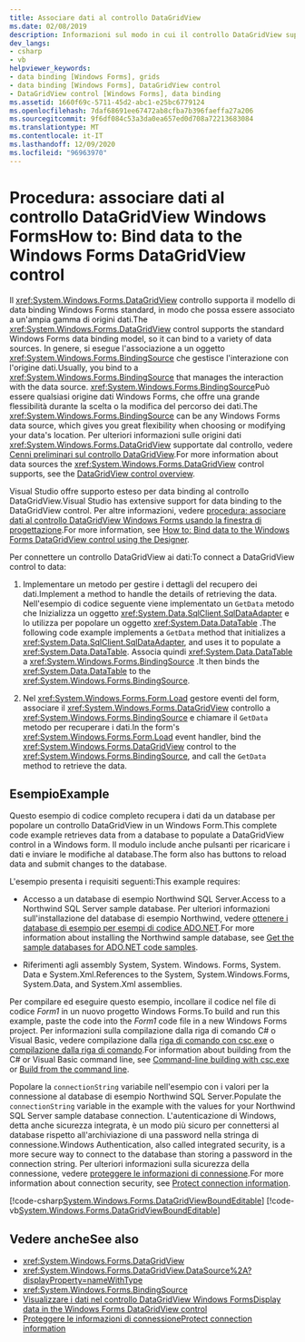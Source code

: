 ```yaml
---
title: Associare dati al controllo DataGridView
ms.date: 02/08/2019
description: Informazioni sul modo in cui il controllo DataGridView supporta il modello di data binding Windows Forms standard in modo che possa essere associato a un'ampia gamma di origini dati.
dev_langs:
- csharp
- vb
helpviewer_keywords:
- data binding [Windows Forms], grids
- data binding [Windows Forms], DataGridView control
- DataGridView control [Windows Forms], data binding
ms.assetid: 1660f69c-5711-45d2-abc1-e25bc6779124
ms.openlocfilehash: 7daf68691ee67472ab8cfba7b396faeffa27a206
ms.sourcegitcommit: 9f6df084c53a3da0ea657ed0d708a72213683084
ms.translationtype: MT
ms.contentlocale: it-IT
ms.lasthandoff: 12/09/2020
ms.locfileid: "96963970"
---
```

# <a name="how-to-bind-data-to-the-windows-forms-datagridview-control"></a><span data-ttu-id="7f3d8-103">Procedura: associare dati al controllo DataGridView Windows Forms</span><span class="sxs-lookup"><span data-stu-id="7f3d8-103">How to: Bind data to the Windows Forms DataGridView control</span></span>

<span data-ttu-id="7f3d8-104">Il <xref:System.Windows.Forms.DataGridView> controllo supporta il modello di data binding Windows Forms standard, in modo che possa essere associato a un'ampia gamma di origini dati.</span><span class="sxs-lookup"><span data-stu-id="7f3d8-104">The <xref:System.Windows.Forms.DataGridView> control supports the standard Windows Forms data binding model, so it can bind to a variety of data sources.</span></span> <span data-ttu-id="7f3d8-105">In genere, si esegue l'associazione a un oggetto <xref:System.Windows.Forms.BindingSource> che gestisce l'interazione con l'origine dati.</span><span class="sxs-lookup"><span data-stu-id="7f3d8-105">Usually, you bind to a <xref:System.Windows.Forms.BindingSource> that manages the interaction with the data source.</span></span> <span data-ttu-id="7f3d8-106"><xref:System.Windows.Forms.BindingSource>Può essere qualsiasi origine dati Windows Forms, che offre una grande flessibilità durante la scelta o la modifica del percorso dei dati.</span><span class="sxs-lookup"><span data-stu-id="7f3d8-106">The <xref:System.Windows.Forms.BindingSource> can be any Windows Forms data source, which gives you great flexibility when choosing or modifying your data's location.</span></span> <span data-ttu-id="7f3d8-107">Per ulteriori informazioni sulle origini dati <xref:System.Windows.Forms.DataGridView> supportate dal controllo, vedere [Cenni preliminari sul controllo DataGridView](datagridview-control-overview-windows-forms.md).</span><span class="sxs-lookup"><span data-stu-id="7f3d8-107">For more information about data sources the <xref:System.Windows.Forms.DataGridView> control supports, see the [DataGridView control overview](datagridview-control-overview-windows-forms.md).</span></span>  

<span data-ttu-id="7f3d8-108">Visual Studio offre supporto esteso per data binding al controllo DataGridView.</span><span class="sxs-lookup"><span data-stu-id="7f3d8-108">Visual Studio has extensive support for data binding to the DataGridView control.</span></span> <span data-ttu-id="7f3d8-109">Per altre informazioni, vedere [procedura: associare dati al controllo DataGridView Windows Forms usando la finestra di progettazione](bind-data-to-the-datagrid-using-the-designer.md).</span><span class="sxs-lookup"><span data-stu-id="7f3d8-109">For more information, see [How to: Bind data to the Windows Forms DataGridView control using the Designer](bind-data-to-the-datagrid-using-the-designer.md).</span></span>  

<span data-ttu-id="7f3d8-110">Per connettere un controllo DataGridView ai dati:</span><span class="sxs-lookup"><span data-stu-id="7f3d8-110">To connect a DataGridView control to data:</span></span>

1. <span data-ttu-id="7f3d8-111">Implementare un metodo per gestire i dettagli del recupero dei dati.</span><span class="sxs-lookup"><span data-stu-id="7f3d8-111">Implement a method to handle the details of retrieving the data.</span></span> <span data-ttu-id="7f3d8-112">Nell'esempio di codice seguente viene implementato un `GetData` metodo che Inizializza un oggetto <xref:System.Data.SqlClient.SqlDataAdapter> e lo utilizza per popolare un oggetto <xref:System.Data.DataTable> .</span><span class="sxs-lookup"><span data-stu-id="7f3d8-112">The following code example implements a `GetData` method that initializes a <xref:System.Data.SqlClient.SqlDataAdapter>, and uses it to populate a <xref:System.Data.DataTable>.</span></span> <span data-ttu-id="7f3d8-113">Associa quindi <xref:System.Data.DataTable> a <xref:System.Windows.Forms.BindingSource> .</span><span class="sxs-lookup"><span data-stu-id="7f3d8-113">It then binds the <xref:System.Data.DataTable> to the <xref:System.Windows.Forms.BindingSource>.</span></span>

2. <span data-ttu-id="7f3d8-114">Nel <xref:System.Windows.Forms.Form.Load> gestore eventi del form, associare il <xref:System.Windows.Forms.DataGridView> controllo a <xref:System.Windows.Forms.BindingSource> e chiamare il `GetData` metodo per recuperare i dati.</span><span class="sxs-lookup"><span data-stu-id="7f3d8-114">In the form's <xref:System.Windows.Forms.Form.Load> event handler, bind the <xref:System.Windows.Forms.DataGridView> control to the <xref:System.Windows.Forms.BindingSource>, and call the `GetData` method to retrieve the data.</span></span>  

## <a name="example"></a><span data-ttu-id="7f3d8-115">Esempio</span><span class="sxs-lookup"><span data-stu-id="7f3d8-115">Example</span></span>

<span data-ttu-id="7f3d8-116">Questo esempio di codice completo recupera i dati da un database per popolare un controllo DataGridView in un Windows Form.</span><span class="sxs-lookup"><span data-stu-id="7f3d8-116">This complete code example retrieves data from a database to populate a DataGridView control in a Windows form.</span></span> <span data-ttu-id="7f3d8-117">Il modulo include anche pulsanti per ricaricare i dati e inviare le modifiche al database.</span><span class="sxs-lookup"><span data-stu-id="7f3d8-117">The form also has buttons to reload data and submit changes to the database.</span></span>  

<span data-ttu-id="7f3d8-118">L'esempio presenta i requisiti seguenti:</span><span class="sxs-lookup"><span data-stu-id="7f3d8-118">This example requires:</span></span>

- <span data-ttu-id="7f3d8-119">Accesso a un database di esempio Northwind SQL Server.</span><span class="sxs-lookup"><span data-stu-id="7f3d8-119">Access to a Northwind SQL Server sample database.</span></span> <span data-ttu-id="7f3d8-120">Per ulteriori informazioni sull'installazione del database di esempio Northwind, vedere [ottenere i database di esempio per esempi di codice ADO.NET](/dotnet/framework/data/adonet/sql/linq/downloading-sample-databases).</span><span class="sxs-lookup"><span data-stu-id="7f3d8-120">For more information about installing the Northwind sample database, see [Get the sample databases for ADO.NET code samples](/dotnet/framework/data/adonet/sql/linq/downloading-sample-databases).</span></span>

- <span data-ttu-id="7f3d8-121">Riferimenti agli assembly System, System. Windows. Forms, System. Data e System.Xml.</span><span class="sxs-lookup"><span data-stu-id="7f3d8-121">References to the System, System.Windows.Forms, System.Data, and System.Xml assemblies.</span></span>  

<span data-ttu-id="7f3d8-122">Per compilare ed eseguire questo esempio, incollare il codice nel file di codice *Form1* in un nuovo progetto Windows Forms.</span><span class="sxs-lookup"><span data-stu-id="7f3d8-122">To build and run this example, paste the code into the *Form1* code file in a new Windows Forms project.</span></span> <span data-ttu-id="7f3d8-123">Per informazioni sulla compilazione dalla riga di comando C# o Visual Basic, vedere compilazione dalla [riga di comando con csc.exe](/dotnet/csharp/language-reference/compiler-options/command-line-building-with-csc-exe) o [compilazione dalla riga di comando](/dotnet/visual-basic/reference/command-line-compiler/building-from-the-command-line).</span><span class="sxs-lookup"><span data-stu-id="7f3d8-123">For information about building from the C# or Visual Basic command line, see [Command-line building with csc.exe](/dotnet/csharp/language-reference/compiler-options/command-line-building-with-csc-exe) or [Build from the command line](/dotnet/visual-basic/reference/command-line-compiler/building-from-the-command-line).</span></span>  
  
<span data-ttu-id="7f3d8-124">Popolare la `connectionString` variabile nell'esempio con i valori per la connessione al database di esempio Northwind SQL Server.</span><span class="sxs-lookup"><span data-stu-id="7f3d8-124">Populate the `connectionString` variable in the example with the values for your Northwind SQL Server sample database connection.</span></span> <span data-ttu-id="7f3d8-125">L'autenticazione di Windows, detta anche sicurezza integrata, è un modo più sicuro per connettersi al database rispetto all'archiviazione di una password nella stringa di connessione.</span><span class="sxs-lookup"><span data-stu-id="7f3d8-125">Windows Authentication, also called integrated security, is a more secure way to connect to the database than storing a password in the connection string.</span></span> <span data-ttu-id="7f3d8-126">Per ulteriori informazioni sulla sicurezza della connessione, vedere [proteggere le informazioni di connessione](/dotnet/framework/data/adonet/protecting-connection-information).</span><span class="sxs-lookup"><span data-stu-id="7f3d8-126">For more information about connection security, see [Protect connection information](/dotnet/framework/data/adonet/protecting-connection-information).</span></span>  

[!code-csharp[System.Windows.Forms.DataGridViewBoundEditable](~/samples/snippets/csharp/VS_Snippets_Winforms/System.Windows.Forms.DataGridViewBoundEditable/CS/datagridviewboundeditable.cs)]
[!code-vb[System.Windows.Forms.DataGridViewBoundEditable](~/samples/snippets/visualbasic/VS_Snippets_Winforms/System.Windows.Forms.DataGridViewBoundEditable/VB/datagridviewboundeditable.vb)]  
  
## <a name="see-also"></a><span data-ttu-id="7f3d8-127">Vedere anche</span><span class="sxs-lookup"><span data-stu-id="7f3d8-127">See also</span></span>

- <xref:System.Windows.Forms.DataGridView>
- <xref:System.Windows.Forms.DataGridView.DataSource%2A?displayProperty=nameWithType>
- <xref:System.Windows.Forms.BindingSource>
- [<span data-ttu-id="7f3d8-128">Visualizzare i dati nel controllo DataGridView Windows Forms</span><span class="sxs-lookup"><span data-stu-id="7f3d8-128">Display data in the Windows Forms DataGridView control</span></span>](displaying-data-in-the-windows-forms-datagridview-control.md)
- [<span data-ttu-id="7f3d8-129">Proteggere le informazioni di connessione</span><span class="sxs-lookup"><span data-stu-id="7f3d8-129">Protect connection information</span></span>](/dotnet/framework/data/adonet/protecting-connection-information)
